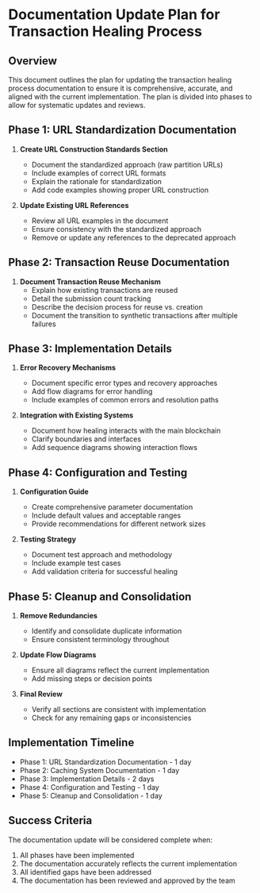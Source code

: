 # Documentation Update Plan for Transaction Healing Process

## Overview
This document outlines the plan for updating the transaction healing process documentation to ensure it is comprehensive, accurate, and aligned with the current implementation. The plan is divided into phases to allow for systematic updates and reviews.

## Phase 1: URL Standardization Documentation
1. **Create URL Construction Standards Section**
   - Document the standardized approach (raw partition URLs)
   - Include examples of correct URL formats
   - Explain the rationale for standardization
   - Add code examples showing proper URL construction

2. **Update Existing URL References**
   - Review all URL examples in the document
   - Ensure consistency with the standardized approach
   - Remove or update any references to the deprecated approach

## Phase 2: Transaction Reuse Documentation
1. **Document Transaction Reuse Mechanism**
   - Explain how existing transactions are reused
   - Detail the submission count tracking
   - Describe the decision process for reuse vs. creation
   - Document the transition to synthetic transactions after multiple failures

## Phase 3: Implementation Details
1. **Error Recovery Mechanisms**
   - Document specific error types and recovery approaches
   - Add flow diagrams for error handling
   - Include examples of common errors and resolution paths

2. **Integration with Existing Systems**
   - Document how healing interacts with the main blockchain
   - Clarify boundaries and interfaces
   - Add sequence diagrams showing interaction flows

## Phase 4: Configuration and Testing
1. **Configuration Guide**
   - Create comprehensive parameter documentation
   - Include default values and acceptable ranges
   - Provide recommendations for different network sizes

2. **Testing Strategy**
   - Document test approach and methodology
   - Include example test cases
   - Add validation criteria for successful healing

## Phase 5: Cleanup and Consolidation
1. **Remove Redundancies**
   - Identify and consolidate duplicate information
   - Ensure consistent terminology throughout

2. **Update Flow Diagrams**
   - Ensure all diagrams reflect the current implementation
   - Add missing steps or decision points

3. **Final Review**
   - Verify all sections are consistent with implementation
   - Check for any remaining gaps or inconsistencies

## Implementation Timeline
- Phase 1: URL Standardization Documentation - 1 day
- Phase 2: Caching System Documentation - 1 day
- Phase 3: Implementation Details - 2 days
- Phase 4: Configuration and Testing - 1 day
- Phase 5: Cleanup and Consolidation - 1 day

## Success Criteria
The documentation update will be considered complete when:
1. All phases have been implemented
2. The documentation accurately reflects the current implementation
3. All identified gaps have been addressed
4. The documentation has been reviewed and approved by the team
